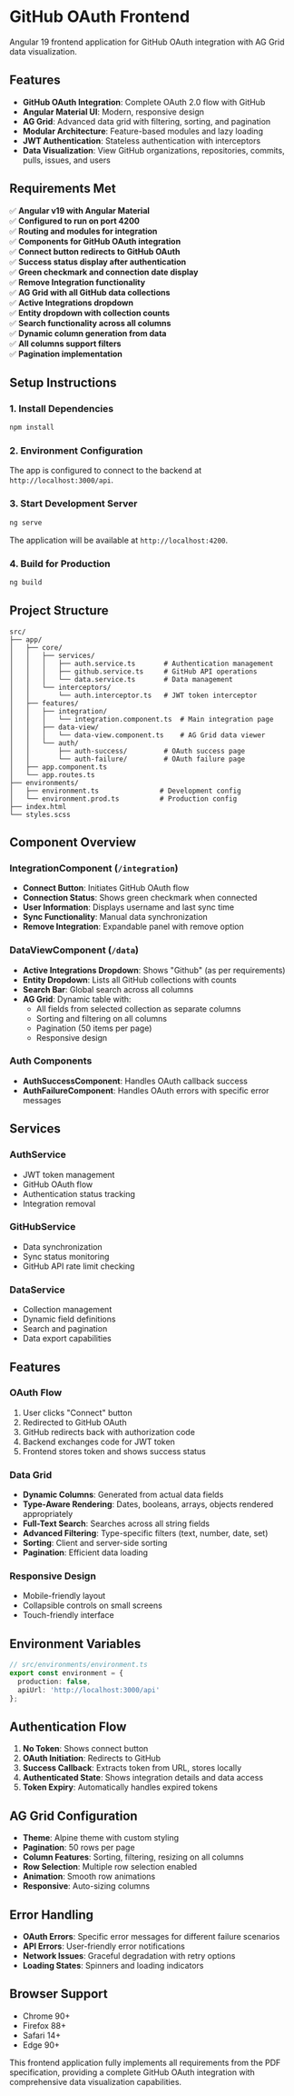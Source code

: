 # GitHub OAuth Frontend

Angular 19 frontend application for GitHub OAuth integration with AG Grid data visualization.

## Features

- **GitHub OAuth Integration**: Complete OAuth 2.0 flow with GitHub
- **Angular Material UI**: Modern, responsive design
- **AG Grid**: Advanced data grid with filtering, sorting, and pagination
- **Modular Architecture**: Feature-based modules and lazy loading
- **JWT Authentication**: Stateless authentication with interceptors
- **Data Visualization**: View GitHub organizations, repositories, commits, pulls, issues, and users

## Requirements Met

✅ **Angular v19 with Angular Material**  
✅ **Configured to run on port 4200**  
✅ **Routing and modules for integration**  
✅ **Components for GitHub OAuth integration**  
✅ **Connect button redirects to GitHub OAuth**  
✅ **Success status display after authentication**  
✅ **Green checkmark and connection date display**  
✅ **Remove Integration functionality**  
✅ **AG Grid with all GitHub data collections**  
✅ **Active Integrations dropdown**  
✅ **Entity dropdown with collection counts**  
✅ **Search functionality across all columns**  
✅ **Dynamic column generation from data**  
✅ **All columns support filters**  
✅ **Pagination implementation**  

## Setup Instructions

### 1. Install Dependencies

```bash
npm install
```

### 2. Environment Configuration

The app is configured to connect to the backend at `http://localhost:3000/api`.

### 3. Start Development Server

```bash
ng serve
```

The application will be available at `http://localhost:4200`.

### 4. Build for Production

```bash
ng build
```

## Project Structure

```
src/
├── app/
│   ├── core/
│   │   ├── services/
│   │   │   ├── auth.service.ts       # Authentication management
│   │   │   ├── github.service.ts     # GitHub API operations
│   │   │   └── data.service.ts       # Data management
│   │   └── interceptors/
│   │       └── auth.interceptor.ts   # JWT token interceptor
│   ├── features/
│   │   ├── integration/
│   │   │   └── integration.component.ts  # Main integration page
│   │   ├── data-view/
│   │   │   └── data-view.component.ts    # AG Grid data viewer
│   │   └── auth/
│   │       ├── auth-success/         # OAuth success page
│   │       └── auth-failure/         # OAuth failure page
│   ├── app.component.ts
│   └── app.routes.ts
├── environments/
│   ├── environment.ts               # Development config
│   └── environment.prod.ts          # Production config
├── index.html
└── styles.scss
```

## Component Overview

### IntegrationComponent (`/integration`)
- **Connect Button**: Initiates GitHub OAuth flow
- **Connection Status**: Shows green checkmark when connected
- **User Information**: Displays username and last sync time
- **Sync Functionality**: Manual data synchronization
- **Remove Integration**: Expandable panel with remove option

### DataViewComponent (`/data`)
- **Active Integrations Dropdown**: Shows "Github" (as per requirements)
- **Entity Dropdown**: Lists all GitHub collections with counts
- **Search Bar**: Global search across all columns
- **AG Grid**: Dynamic table with:
  - All fields from selected collection as separate columns
  - Sorting and filtering on all columns
  - Pagination (50 items per page)
  - Responsive design

### Auth Components
- **AuthSuccessComponent**: Handles OAuth callback success
- **AuthFailureComponent**: Handles OAuth errors with specific error messages

## Services

### AuthService
- JWT token management
- GitHub OAuth flow
- Authentication status tracking
- Integration removal

### GitHubService  
- Data synchronization
- Sync status monitoring
- GitHub API rate limit checking

### DataService
- Collection management
- Dynamic field definitions
- Search and pagination
- Data export capabilities

## Features

### OAuth Flow
1. User clicks "Connect" button
2. Redirected to GitHub OAuth
3. GitHub redirects back with authorization code
4. Backend exchanges code for JWT token
5. Frontend stores token and shows success status

### Data Grid
- **Dynamic Columns**: Generated from actual data fields
- **Type-Aware Rendering**: Dates, booleans, arrays, objects rendered appropriately
- **Full-Text Search**: Searches across all string fields
- **Advanced Filtering**: Type-specific filters (text, number, date, set)
- **Sorting**: Client and server-side sorting
- **Pagination**: Efficient data loading

### Responsive Design
- Mobile-friendly layout
- Collapsible controls on small screens
- Touch-friendly interface

## Environment Variables

```typescript
// src/environments/environment.ts
export const environment = {
  production: false,
  apiUrl: 'http://localhost:3000/api'
};
```

## Authentication Flow

1. **No Token**: Shows connect button
2. **OAuth Initiation**: Redirects to GitHub
3. **Success Callback**: Extracts token from URL, stores locally
4. **Authenticated State**: Shows integration details and data access
5. **Token Expiry**: Automatically handles expired tokens

## AG Grid Configuration

- **Theme**: Alpine theme with custom styling
- **Pagination**: 50 rows per page
- **Column Features**: Sorting, filtering, resizing on all columns
- **Row Selection**: Multiple row selection enabled
- **Animation**: Smooth row animations
- **Responsive**: Auto-sizing columns

## Error Handling

- **OAuth Errors**: Specific error messages for different failure scenarios
- **API Errors**: User-friendly error notifications
- **Network Issues**: Graceful degradation with retry options
- **Loading States**: Spinners and loading indicators

## Browser Support

- Chrome 90+
- Firefox 88+
- Safari 14+
- Edge 90+

This frontend application fully implements all requirements from the PDF specification, providing a complete GitHub OAuth integration with comprehensive data visualization capabilities.